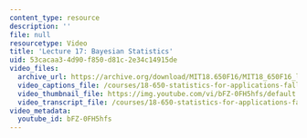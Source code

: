 ```yaml
---
content_type: resource
description: ''
file: null
resourcetype: Video
title: 'Lecture 17: Bayesian Statistics'
uid: 53cacaa3-4d90-f850-d81c-2e34c14915de
video_files:
  archive_url: https://archive.org/download/MIT18.650F16/MIT18_650F16_lec17_300k.mp4
  video_captions_file: /courses/18-650-statistics-for-applications-fall-2016/9f523305ea2456a0a057c0d27d4f3318_bFZ-0FH5hfs.vtt
  video_thumbnail_file: https://img.youtube.com/vi/bFZ-0FH5hfs/default.jpg
  video_transcript_file: /courses/18-650-statistics-for-applications-fall-2016/745b3db25dd1e744df9276f7fba767a9_bFZ-0FH5hfs.pdf
video_metadata:
  youtube_id: bFZ-0FH5hfs
---
```

